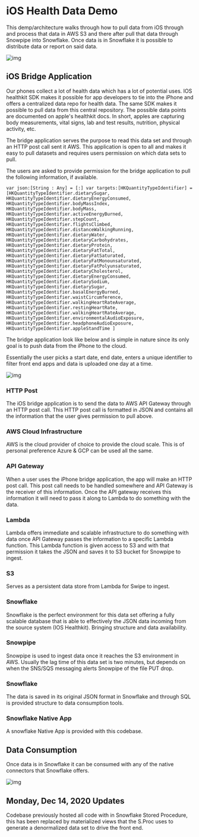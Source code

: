 # iOS Health Data Demo

This demp/architecture walks through how to pull data from iOS through and process that data in AWS S3 and there after pull  that data through Snowpipe into Snowflake. Once data is in Snowflake it is possible to distribute data or report on said data.

![img](https://github.com/mariusndini/img/blob/master/SnowHealthArch.png)


## iOS Bridge Application
Our phones collect a lot of health data which has a lot of potential uses. IOS healthkit SDK makes it possible for app developers to tie into the iPhone and offers a centralized data repo for health data. The same SDK makes it possible to pull data from this central repository. The possible data points are documented on apple's healthkit docs. In short, apples are capturing body measurements, vital signs, lab and test results, nutrition, physical activity, etc.  

The bridge application serves the purpose to read this data set and through an HTTP post call sent it AWS. This application is open to all and makes it easy to pull datasets and requires users permission on which data sets to pull. 

The users are asked to provide permission for the bridge application to  pull the following information, if available. 

`
  var json:[String : Any] = [:]
  var targets:[HKQuantityTypeIdentifier] =
  [HKQuantityTypeIdentifier.dietarySugar,
   HKQuantityTypeIdentifier.dietaryEnergyConsumed,
   HKQuantityTypeIdentifier.bodyMassIndex,
   HKQuantityTypeIdentifier.bodyMass,
   HKQuantityTypeIdentifier.activeEnergyBurned,
   HKQuantityTypeIdentifier.stepCount,
   HKQuantityTypeIdentifier.flightsClimbed,
   HKQuantityTypeIdentifier.distanceWalkingRunning,
   HKQuantityTypeIdentifier.dietaryWater,
   HKQuantityTypeIdentifier.dietaryCarbohydrates,
   HKQuantityTypeIdentifier.dietaryProtein,
   HKQuantityTypeIdentifier.dietaryFatTotal,
   HKQuantityTypeIdentifier.dietaryFatSaturated,
   HKQuantityTypeIdentifier.dietaryFatMonounsaturated,
   HKQuantityTypeIdentifier.dietaryFatPolyunsaturated,
   HKQuantityTypeIdentifier.dietaryCholesterol,
   HKQuantityTypeIdentifier.dietaryEnergyConsumed,
   HKQuantityTypeIdentifier.dietarySodium,
   HKQuantityTypeIdentifier.dietarySugar,
   HKQuantityTypeIdentifier.basalEnergyBurned,
   HKQuantityTypeIdentifier.waistCircumference,
   HKQuantityTypeIdentifier.walkingHeartRateAverage,
   HKQuantityTypeIdentifier.restingHeartRate,
   HKQuantityTypeIdentifier.walkingHeartRateAverage,
   HKQuantityTypeIdentifier.environmentalAudioExposure,
   HKQuantityTypeIdentifier.headphoneAudioExposure,
   HKQuantityTypeIdentifier.appleStandTime
  ]
`

The bridge application look like below and is simple in nature since its only goal is to push data from the iPhone to the cloud. 

Essentially the user picks a start date, end date, enters a unique identifier to filter front end apps and data is uploaded one day at a time.

![img](https://github.com/mariusndini/img/blob/master/HealthiOSBridge.png)


### HTTP Post
The iOS bridge application is to send the data to AWS API Gateway through an HTTP post call. This HTTP post call is formatted in JSON and contains all the information that the user gives permission to pull above. 

### AWS Cloud Infrastructure
AWS is the cloud provider of choice to provide the cloud scale. This is of personal preference Azure & GCP can be used all the same. 

### API Gateway
When a user uses the iPhone bridge application, the app will make an HTTP post call. This post call needs to be handled somewhere and API Gateway is the receiver of this information. Once the API gateway receives this information it will need to pass it along to Lambda to do something with the data. 

### Lambda
Lambda offers immediate and scalable infrastructure to do something with data once API Gateway passes the information to a specific Lambda function. This Lambda function is given access to S3 and with that permission it takes the JSON and saves it to S3 bucket for Snowpipe to ingest. 

### S3
Serves as a persistent data store from Lambda for Swipe to ingest. 

### Snowflake
Snowflake is the perfect environment for this data set offering a fully scalable database that is able to effectively the JSON data incoming from the source system (IOS Healthkit). Bringing structure and data availability. 

### Snowpipe
Snowpipe is used to ingest data once it reaches the S3 environment in AWS. Usually the lag time of this data set is two minutes, but depends on when the SNS/SQS messaging alerts Snowpipe of the file PUT drop.

### Snowflake
The data is saved in its original JSON format in Snowflake and through SQL is provided structure to data consumption tools. 

### Snowflake Native App
A snowflake Native App is provided with this codebase.


## Data Consumption
Once data is in Snowflake it can be consumed with any of the native connectors that Snowflake offers. 

![img](https://github.com/mariusndini/img/blob/master/HealthiOSBridge_2.png)

## Monday, Dec 14, 2020 Updates
Codebase previously hosted all code with in Snowflake Stored Procedure, this has been replaced by materialized views that the S.Proc uses to generate a denormalized data set to drive the front end.
